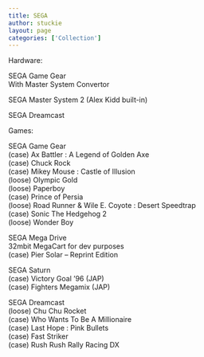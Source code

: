```yaml
---
title: SEGA
author: stuckie
layout: page
categories: ['Collection']
---
```

Hardware:

SEGA Game Gear  
With Master System Convertor

SEGA Master System 2 (Alex Kidd built-in)

SEGA Dreamcast

Games:

SEGA Game Gear  
(case) Ax Battler : A Legend of Golden Axe  
(case) Chuck Rock  
(case) Mikey Mouse : Castle of Illusion  
(loose) Olympic Gold  
(loose) Paperboy  
(case) Prince of Persia  
(loose) Road Runner & Wile E. Coyote : Desert Speedtrap  
(case) Sonic The Hedgehog 2  
(loose) Wonder Boy

SEGA Mega Drive  
32mbit MegaCart for dev purposes  
(case) Pier Solar &#8211; Reprint Edition

SEGA Saturn  
(case) Victory Goal &#8217;96 (JAP)  
(case) Fighters Megamix (JAP)

SEGA Dreamcast  
(loose) Chu Chu Rocket  
(case) Who Wants To Be A Millionaire  
(case) Last Hope : Pink Bullets  
(case) Fast Striker  
(case) Rush Rush Rally Racing DX